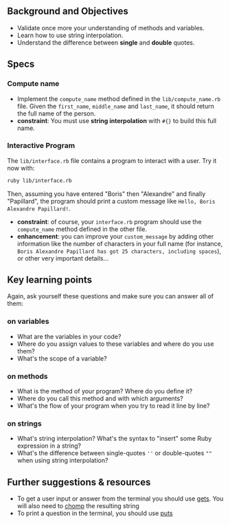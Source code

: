 ## Background and Objectives

- Validate once more your understanding of methods and variables.
- Learn how to use string interpolation.
- Understand the difference between **single** and **double** quotes.

## Specs

### Compute name

- Implement the `compute_name` method defined in the `lib/compute_name.rb` file. Given the `first_name`, `middle_name` and `last_name`, it should return the full name of the person.
- **constraint**: You must use **string interpolation** with `#{}` to build this full name.

### Interactive Program

The `lib/interface.rb` file contains a program to interact with a user. Try it now with:

```bash
ruby lib/interface.rb
```

Then, assuming you have entered "Boris" then "Alexandre" and finally "Papillard", the program should print a custom message like `Hello, Boris Alexandre Papillard!`.

- **constraint**: of course, your `interface.rb` program should use the `compute_name` method defined in the other file.
- **enhancement**: you can improve your `custom_message` by adding other information like the number of characters in your full name (for instance, `Boris Alexandre Papillard has got 25 characters, including spaces`), or other very important details...

## Key learning points

Again, ask yourself these questions and make sure you can answer all of them:

### on variables

- What are the variables in your code?
- Where do you assign values to these variables and where do you use them?
- What's the scope of a variable?

### on methods

- What is the method of your program? Where do you define it?
- Where do you call this method and with which arguments?
- What's the flow of your program when you try to read it line by line?

### on strings

- What's string interpolation? What's the syntax to "insert" some Ruby expression in a string?
- What's the difference between single-quotes `''` or double-quotes `""` when using string interpolation?

## Further suggestions & resources

- To get a user input or answer from the terminal you should use [gets](http://www.ruby-doc.org/docs/Tutorial/part_02/user_input.html). You will also need to [chomp](https://ruby-doc.org/core-2.5.3/String.html#method-i-chomp) the resulting string
- To print a question in the terminal, you should use [puts](http://www.ruby-doc.org/core-2.7.5/IO.html#method-i-puts)
